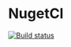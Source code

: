 NugetCI
=======
[![Build status](https://ci.appveyor.com/api/projects/status/elyrd209ttv13hba)](https://ci.appveyor.com/project/faniereynders/nugetci)
